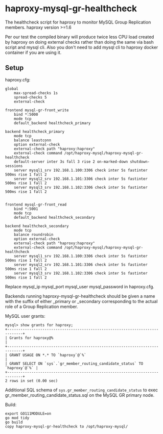# haproxy-mysql-gr-healthcheck

The healthcheck script for haproxy to monitor MySQL Group Replication members.
haproxy version >=1.6

Per our test the compiled binary will produce twice less CPU load created by haproxy on doing external checks
rather than doing the same via bash script and mysql cli.
Also you don't need to add mysql cli to haproxy docker container if you are using it.

## Setup

haproxy.cfg:
```
global
    max-spread-checks 1s
    spread-checks 5
    external-check

frontend mysql-gr-front_write
    bind *:5000
    mode tcp
    default_backend healthcheck_primary

backend healthcheck_primary
    mode tcp
    balance leastconn
    option external-check
    external-check path "haproxy:haproxy"
    external-check command /opt/haproxy-mysql/haproxy-mysql-gr-healthcheck
    default-server inter 3s fall 3 rise 2 on-marked-down shutdown-sessions
    server mysql1_srv 192.168.1.100:3306 check inter 5s fastinter 500ms rise 1 fall 2
    server mysql2_srv 192.168.1.101:3306 check inter 5s fastinter 500ms rise 1 fall 2
    server mysql3_srv 192.168.1.102:3306 check inter 5s fastinter 500ms rise 1 fall 2


frontend mysql-gr-front_read
    bind *:5001
    mode tcp
    default_backend healthcheck_secondary

backend healthcheck_secondary
    mode tcp
    balance roundrobin
    option external-check
    external-check path "haproxy:haproxy"
    external-check command /opt/haproxy-mysql/haproxy-mysql-gr-healthcheck
    server mysql1_srv 192.168.1.100:3306 check inter 5s fastinter 500ms rise 1 fall 2
    server mysql2_srv 192.168.1.101:3306 check inter 5s fastinter 500ms rise 1 fall 2
    server mysql3_srv 192.168.1.102:3306 check inter 5s fastinter 500ms rise 1 fall 2
```

Replace mysql_ip mysql_port mysql_user mysql_password in haproxy.cfg.

Backends running haproxy-mysql-gr-healthcheck should be given a name with the suffix of either
_primary or _secondary corresponding to the actual role of a Group Replication member.

MySQL user grants:
```
mysql> show grants for haproxy;
+-----------------------------------------------------------------------------+
| Grants for haproxy@%                                                        |
+-----------------------------------------------------------------------------+
| GRANT USAGE ON *.* TO `haproxy`@`%`                                         |
| GRANT SELECT ON `sys`.`gr_member_routing_candidate_status` TO `haproxy`@`%` |
+-----------------------------------------------------------------------------+
2 rows in set (0.00 sec)
```

Additional SQL schema of `sys.gr_member_routing_candidate_status` to exec gr_member_routing_candidate_status.sql on the MySQL GR primary node.


Build:
```
export GO111MODULE=on
go mod tidy
go build
copy haproxy-mysql-gr-healthcheck to /opt/haproxy-mysql/
```
